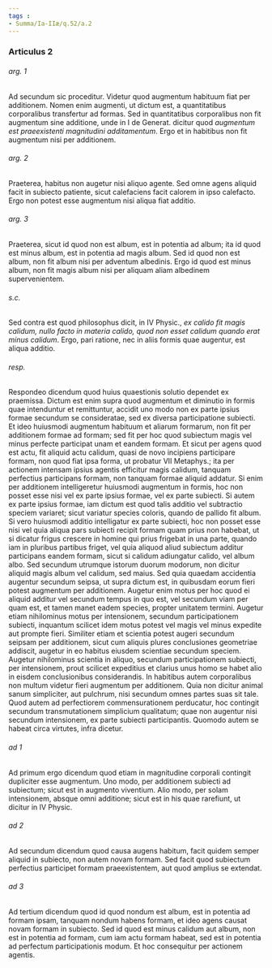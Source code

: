 ```yaml
---
tags : 
- Summa/Ia-IIæ/q.52/a.2
---
```


### Articulus 2

###### arg. 1
Ad secundum sic proceditur. Videtur quod augmentum habituum fiat per additionem. Nomen enim augmenti, ut dictum est, a quantitatibus corporalibus transfertur ad formas. Sed in quantitatibus corporalibus non fit augmentum sine additione, unde in I de Generat. dicitur quod *augmentum est praeexistenti magnitudini additamentum*. Ergo et in habitibus non fit augmentum nisi per additionem.

###### arg. 2
Praeterea, habitus non augetur nisi aliquo agente. Sed omne agens aliquid facit in subiecto patiente, sicut calefaciens facit calorem in ipso calefacto. Ergo non potest esse augmentum nisi aliqua fiat additio.

###### arg. 3
Praeterea, sicut id quod non est album, est in potentia ad album; ita id quod est minus album, est in potentia ad magis album. Sed id quod non est album, non fit album nisi per adventum albedinis. Ergo id quod est minus album, non fit magis album nisi per aliquam aliam albedinem supervenientem.

###### s.c.
Sed contra est quod philosophus dicit, in IV Physic., *ex calido fit magis calidum, nullo facto in materia calido, quod non esset calidum quando erat minus calidum*. Ergo, pari ratione, nec in aliis formis quae augentur, est aliqua additio.

###### resp.
Respondeo dicendum quod huius quaestionis solutio dependet ex praemissa. Dictum est enim supra quod augmentum et diminutio in formis quae intenduntur et remittuntur, accidit uno modo non ex parte ipsius formae secundum se consideratae, sed ex diversa participatione subiecti. Et ideo huiusmodi augmentum habituum et aliarum formarum, non fit per additionem formae ad formam; sed fit per hoc quod subiectum magis vel minus perfecte participat unam et eandem formam. Et sicut per agens quod est actu, fit aliquid actu calidum, quasi de novo incipiens participare formam, non quod fiat ipsa forma, ut probatur VII Metaphys.; ita per actionem intensam ipsius agentis efficitur magis calidum, tanquam perfectius participans formam, non tanquam formae aliquid addatur. Si enim per additionem intelligeretur huiusmodi augmentum in formis, hoc non posset esse nisi vel ex parte ipsius formae, vel ex parte subiecti. Si autem ex parte ipsius formae, iam dictum est quod talis additio vel subtractio speciem variaret; sicut variatur species coloris, quando de pallido fit album. Si vero huiusmodi additio intelligatur ex parte subiecti, hoc non posset esse nisi vel quia aliqua pars subiecti recipit formam quam prius non habebat, ut si dicatur frigus crescere in homine qui prius frigebat in una parte, quando iam in pluribus partibus friget, vel quia aliquod aliud subiectum additur participans eandem formam, sicut si calidum adiungatur calido, vel album albo. Sed secundum utrumque istorum duorum modorum, non dicitur aliquid magis album vel calidum, sed maius. Sed quia quaedam accidentia augentur secundum seipsa, ut supra dictum est, in quibusdam eorum fieri potest augmentum per additionem. Augetur enim motus per hoc quod ei aliquid additur vel secundum tempus in quo est, vel secundum viam per quam est, et tamen manet eadem species, propter unitatem termini. Augetur etiam nihilominus motus per intensionem, secundum participationem subiecti, inquantum scilicet idem motus potest vel magis vel minus expedite aut prompte fieri. Similiter etiam et scientia potest augeri secundum seipsam per additionem, sicut cum aliquis plures conclusiones geometriae addiscit, augetur in eo habitus eiusdem scientiae secundum speciem. Augetur nihilominus scientia in aliquo, secundum participationem subiecti, per intensionem, prout scilicet expeditius et clarius unus homo se habet alio in eisdem conclusionibus considerandis. In habitibus autem corporalibus non multum videtur fieri augmentum per additionem. Quia non dicitur animal sanum simpliciter, aut pulchrum, nisi secundum omnes partes suas sit tale. Quod autem ad perfectiorem commensurationem perducatur, hoc contingit secundum transmutationem simplicium qualitatum; quae non augentur nisi secundum intensionem, ex parte subiecti participantis. Quomodo autem se habeat circa virtutes, infra dicetur.

###### ad 1
Ad primum ergo dicendum quod etiam in magnitudine corporali contingit dupliciter esse augmentum. Uno modo, per additionem subiecti ad subiectum; sicut est in augmento viventium. Alio modo, per solam intensionem, absque omni additione; sicut est in his quae rarefiunt, ut dicitur in IV Physic.

###### ad 2
Ad secundum dicendum quod causa augens habitum, facit quidem semper aliquid in subiecto, non autem novam formam. Sed facit quod subiectum perfectius participet formam praeexistentem, aut quod amplius se extendat.

###### ad 3
Ad tertium dicendum quod id quod nondum est album, est in potentia ad formam ipsam, tanquam nondum habens formam, et ideo agens causat novam formam in subiecto. Sed id quod est minus calidum aut album, non est in potentia ad formam, cum iam actu formam habeat, sed est in potentia ad perfectum participationis modum. Et hoc consequitur per actionem agentis.

